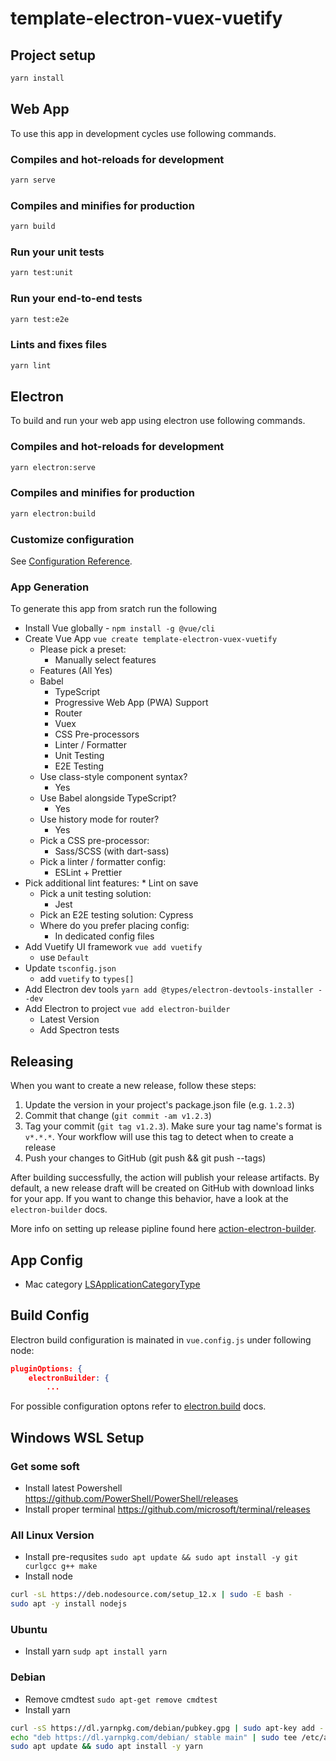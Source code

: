 # template-electron-vuex-vuetify

## Project setup

```bash
yarn install
```

## Web App

To use this app in development cycles use following commands.

### Compiles and hot-reloads for development

```bash
yarn serve
```

### Compiles and minifies for production

```bash
yarn build
```

### Run your unit tests

```bash
yarn test:unit
```

### Run your end-to-end tests

```bash
yarn test:e2e
```

### Lints and fixes files

```bash
yarn lint
```

## Electron

To build and run your web app using electron use following commands.

### Compiles and hot-reloads for development

```bash
yarn electron:serve
```

### Compiles and minifies for production

```bash
yarn electron:build
```


### Customize configuration

See [Configuration Reference](https://cli.vuejs.org/config/).

### App Generation

To generate this app from sratch run the following

* Install Vue globally - `npm install -g @vue/cli`
* Create Vue App `vue create template-electron-vuex-vuetify`
  * Please pick a preset:
    * Manually select features
  * Features (All Yes)
  * Babel
    * TypeScript
    * Progressive Web App (PWA) Support
    * Router
    * Vuex
    * CSS Pre-processors
    * Linter / Formatter
    * Unit Testing
    * E2E Testing
  * Use class-style component syntax?
    * Yes
  * Use Babel alongside TypeScript?
    * Yes
  * Use history mode for router?
    * Yes
  * Pick a CSS pre-processor:
    * Sass/SCSS (with dart-sass)
  * Pick a linter / formatter config:
    * ESLint + Prettier
* Pick additional lint features:
      * Lint on save
  * Pick a unit testing solution:
    * Jest
  * Pick an E2E testing solution:
      Cypress
  * Where do you prefer placing config:
    * In dedicated config files
* Add Vuetify UI framework `vue add vuetify`
  * use `Default`
* Update `tsconfig.json` 
  * add `vuetify` to `types[]`
* Add Electron dev tools `yarn add @types/electron-devtools-installer --dev`
* Add Electron to project `vue add electron-builder`
  * Latest Version
  * Add Spectron tests

## Releasing

When you want to create a new release, follow these steps:

1. Update the version in your project's package.json file (e.g. `1.2.3`)
2. Commit that change (`git commit -am v1.2.3`)
3. Tag your commit (`git tag v1.2.3`). Make sure your tag name's format is `v*.*.*`. Your workflow will use this tag to detect when to create a release
4. Push your changes to GitHub (git push && git push --tags)

After building successfully, the action will publish your release artifacts. By default, a new release draft will be created on GitHub with download links for your app. If you want to change this behavior, have a look at the `electron-builder` docs.

More info on setting up release pipline found here [action-electron-builder](https://github.com/samuelmeuli/action-electron-builder).

## App Config

* Mac category [LSApplicationCategoryType](https://developer.apple.com/library/content/documentation/General/Reference/InfoPlistKeyReference/Articles/LaunchServicesKeys.html#//apple_ref/doc/uid/TP40009250-SW8)

## Build Config

Electron build configuration is mainated in `vue.config.js` under following node:

```json
pluginOptions: {
    electronBuilder: {
        ...
```

For possible configuration optons refer to [electron.build](https://www.electron.build/configuration/configuration) docs.

## Windows WSL Setup

### Get some soft

* Install latest Powershell https://github.com/PowerShell/PowerShell/releases
* Install proper terminal https://github.com/microsoft/terminal/releases

### All Linux Version

* Install pre-requsites `sudo apt update && sudo apt install -y git curlgcc g++ make`
* Install node

```bash
curl -sL https://deb.nodesource.com/setup_12.x | sudo -E bash -
sudo apt -y install nodejs
```

### Ubuntu

* Install yarn `sudp apt install yarn`

### Debian

* Remove cmdtest `sudo apt-get remove cmdtest`
* Install yarn

```bash
curl -sS https://dl.yarnpkg.com/debian/pubkey.gpg | sudo apt-key add -
echo "deb https://dl.yarnpkg.com/debian/ stable main" | sudo tee /etc/apt/sources.list.d/yarn.list
sudo apt update && sudo apt install -y yarn
```

